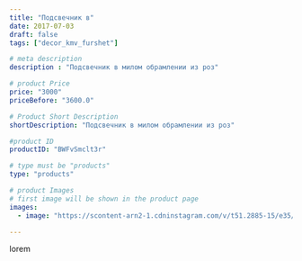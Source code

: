 ```yaml
---
title: "Подсвечник в"
date: 2017-07-03
draft: false
tags: ["decor_kmv_furshet"]

# meta description
description : "Подсвечник в милом обрамлении из роз"

# product Price
price: "3000"
priceBefore: "3600.0"

# Product Short Description
shortDescription: "Подсвечник в милом обрамлении из роз"

#product ID
productID: "BWFvSmclt3r"

# type must be "products"
type: "products"

# product Images
# first image will be shown in the product page
images:
  - image: "https://scontent-arn2-1.cdninstagram.com/v/t51.2885-15/e35/19623480_704159236456462_7250513525657829376_n.jpg?se=7&tp=1&_nc_ht=scontent-arn2-1.cdninstagram.com&_nc_cat=110&_nc_ohc=CNj2jmednegAX8UM7B5&oh=403bd7d730cf64dbe9d2b13207ba60cd&oe=60751A75&ig_cache_key=MTU1MDg1MzYzMzExNzQ0NTYxMQ%3D%3D.2"

---
```

lorem
